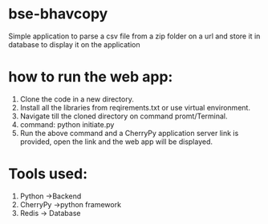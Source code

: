 # bse-bhavcopy
Simple application to parse a csv file from a zip folder on a url and store it in database to display it on the application 

# how to run the web app:

1. Clone the code in a new directory.
2. Install all the libraries from reqirements.txt or use virtual environment.
3. Navigate till the cloned directory on command promt/Terminal.
4. command: python initiate.py
5. Run the above command and a CherryPy application server link is provided, open the link and the web app will be displayed.


# Tools used:

1. Python ->Backend
2. CherryPy ->python framework
3. Redis -> Database

